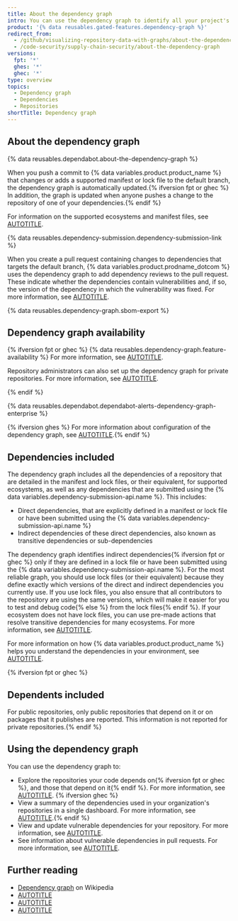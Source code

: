 ```yaml
---
title: About the dependency graph
intro: You can use the dependency graph to identify all your project's dependencies. The dependency graph supports a range of popular package ecosystems.
product: '{% data reusables.gated-features.dependency-graph %}'
redirect_from:
  - /github/visualizing-repository-data-with-graphs/about-the-dependency-graph
  - /code-security/supply-chain-security/about-the-dependency-graph
versions:
  fpt: '*'
  ghes: '*'
  ghec: '*'
type: overview
topics:
  - Dependency graph
  - Dependencies
  - Repositories
shortTitle: Dependency graph
---
```

<!--Marketing-LINK: From /features/security and /features/security/software-supply-chain pages "How GitHub's dependency graph is generated".-->

## About the dependency graph

{% data reusables.dependabot.about-the-dependency-graph %}

When you push a commit to {% data variables.product.product_name %} that changes or adds a supported manifest or lock file to the default branch, the dependency graph is automatically updated.{% ifversion fpt or ghec %} In addition, the graph is updated when anyone pushes a change to the repository of one of your dependencies.{% endif %}

For information on the supported ecosystems and manifest files, see [AUTOTITLE](/code-security/supply-chain-security/understanding-your-software-supply-chain/dependency-graph-supported-package-ecosystems#supported-package-ecosystems).

{% data reusables.dependency-submission.dependency-submission-link %}

When you create a pull request containing changes to dependencies that targets the default branch, {% data variables.product.prodname_dotcom %} uses the dependency graph to add dependency reviews to the pull request. These indicate whether the dependencies contain vulnerabilities and, if so, the version of the dependency in which the vulnerability was fixed. For more information, see [AUTOTITLE](/code-security/supply-chain-security/understanding-your-software-supply-chain/about-dependency-review).

{% data reusables.dependency-graph.sbom-export %}

## Dependency graph availability

{% ifversion fpt or ghec %}
{% data reusables.dependency-graph.feature-availability %} For more information, see [AUTOTITLE](/repositories/managing-your-repositorys-settings-and-features/enabling-features-for-your-repository/managing-security-and-analysis-settings-for-your-repository).

Repository administrators can also set up the dependency graph for private repositories. For more information, see [AUTOTITLE](/code-security/supply-chain-security/understanding-your-software-supply-chain/configuring-the-dependency-graph).

{% endif %}

{% data reusables.dependabot.dependabot-alerts-dependency-graph-enterprise %}

{% ifversion ghes %}
For more information about configuration of the dependency graph, see [AUTOTITLE](/code-security/supply-chain-security/understanding-your-software-supply-chain/configuring-the-dependency-graph).{% endif %}

## Dependencies included

The dependency graph includes all the dependencies of a repository that are detailed in the manifest and lock files, or their equivalent, for supported ecosystems, as well as any dependencies that are submitted using the {% data variables.dependency-submission-api.name %}. This includes:

* Direct dependencies, that are explicitly defined in a manifest or lock file or have been submitted using the {% data variables.dependency-submission-api.name %}
* Indirect dependencies of these direct dependencies, also known as transitive dependencies or sub-dependencies

The dependency graph identifies indirect dependencies{% ifversion fpt or ghec %} only if they are defined in a lock file or have been submitted using the {% data variables.dependency-submission-api.name %}. For the most reliable graph, you should use lock files (or their equivalent) because they define exactly which versions of the direct and indirect dependencies you currently use. If you use lock files, you also ensure that all contributors to the repository are using the same versions, which will make it easier for you to test and debug code{% else %} from the lock files{% endif %}. If your ecosystem does not have lock files, you can use pre-made actions that resolve transitive dependencies for many ecosystems. For more information, see [AUTOTITLE](/code-security/supply-chain-security/understanding-your-software-supply-chain/using-the-dependency-submission-api#using-pre-made-actions).

For more information on how {% data variables.product.product_name %} helps you understand the dependencies in your environment, see [AUTOTITLE](/code-security/supply-chain-security/understanding-your-software-supply-chain/about-supply-chain-security).

{% ifversion fpt or ghec %}

## Dependents included

For public repositories, only public repositories that depend on it or on packages that it publishes are reported. This information is not reported for private repositories.{% endif %}

## Using the dependency graph

You can use the dependency graph to:

* Explore the repositories your code depends on{% ifversion fpt or ghec %}, and those that depend on it{% endif %}. For more information, see [AUTOTITLE](/code-security/supply-chain-security/understanding-your-software-supply-chain/exploring-the-dependencies-of-a-repository). {% ifversion ghec %}
* View a summary of the dependencies used in your organization's repositories in a single dashboard. For more information, see [AUTOTITLE](/organizations/collaborating-with-groups-in-organizations/viewing-insights-for-dependencies-in-your-organization#viewing-organization-dependency-insights).{% endif %}
* View and update vulnerable dependencies for your repository. For more information, see [AUTOTITLE](/code-security/dependabot/dependabot-alerts/about-dependabot-alerts).
* See information about vulnerable dependencies in pull requests. For more information, see [AUTOTITLE](/pull-requests/collaborating-with-pull-requests/reviewing-changes-in-pull-requests/reviewing-dependency-changes-in-a-pull-request).

## Further reading

* [Dependency graph](https://en.wikipedia.org/wiki/Dependency_graph) on Wikipedia
* [AUTOTITLE](/code-security/supply-chain-security/understanding-your-software-supply-chain/exploring-the-dependencies-of-a-repository)
* [AUTOTITLE](/code-security/dependabot/dependabot-alerts/viewing-and-updating-dependabot-alerts)
* [AUTOTITLE](/code-security/dependabot/troubleshooting-dependabot/troubleshooting-the-detection-of-vulnerable-dependencies)
